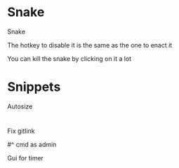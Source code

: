 ﻿# Snake
Snake

The hotkey to disable it is the same as the one to enact it

You can kill the snake by clicking on it a lot

# Snippets

Autosize

# 

Fix gitlink

#^ cmd as admin

Gui for timer